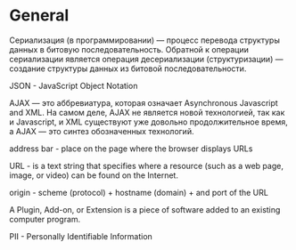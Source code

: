 # General

Сериализация (в программировании) — процесс перевода структуры данных в битовую последовательность. Обратной к операции сериализации является операция десериализации (структуризации) — создание структуры данных из битовой последовательности.

JSON  - JavaScript Object Notation

AJAX — это аббревиатура, которая означает Asynchronous Javascript and XML. На самом деле, AJAX не является новой технологией, так как и Javascript, и XML существуют уже довольно продолжительное время, а AJAX — это синтез обозначенных технологий.

address bar - place on the page where the browser displays URLs

URL - is a text string that specifies where a resource (such as a web page, image, or video) can be found on the Internet.

origin - scheme (protocol) + hostname (domain) + and port of the URL

A Plugin, Add-on, or Extension is a piece of software added to an existing computer program.

PII - Personally Identifiable Information
